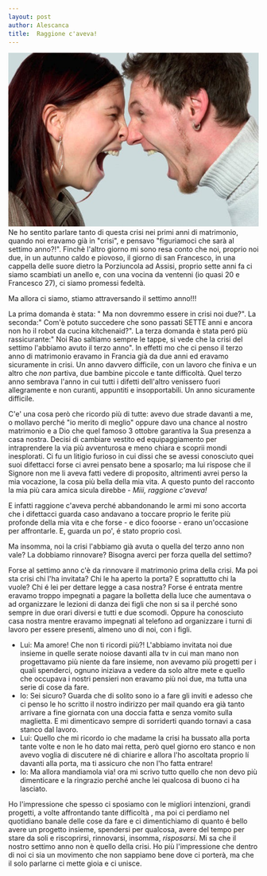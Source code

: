 ```yaml
---
layout: post
author: Alescanca
title:  Raggione c'aveva!
---
```


<img src="/img/posts/coppia-urlo.jpg" width="520px">
<!-- INIZIO -->
Ne ho sentito parlare tanto di questa crisi nei primi anni di matrimonio, quando noi eravamo già in "crisi", e pensavo "figuriamoci che sarà al settimo anno?!".
<!-- FINE -->
Finchè l'altro giorno mi sono resa conto che noi, proprio noi due, in un autunno caldo e piovoso, il giorno di san Francesco, in una cappella delle suore dietro la Porziuncola ad Assisi, proprio sette anni fa ci siamo scambiati un anello e, con una vocina da ventenni (io quasi 20 e Francesco 27), ci siamo promessi fedeltà. 

Ma allora ci siamo, stiamo attraversando il settimo anno!!!

La prima domanda è stata: " Ma non dovremmo essere in crisi noi due?". La seconda:" Com'è potuto succedere che sono passati SETTE anni e ancora non ho il robot da cucina  kitchenaid?". La terza domanda è stata peró più rassicurante:" Noi Rao saltiamo sempre le tappe, si vede che la crisi del settimo l'abbiamo avuto il terzo anno". In effetti mo che ci penso il terzo anno di matrimonio eravamo in Francia già da due anni ed eravamo sicuramente in crisi. Un anno davvero difficile, con un lavoro che finiva e un altro che *non* partiva, due bambine piccole e tante difficoltà. Quel terzo anno sembrava l'anno in cui tutti i difetti dell'altro venissero fuori allegramente e non curanti, appuntiti e insopportabili. Un anno sicuramente difficile.

C'e' una cosa però che ricordo più di tutte: avevo due strade davanti a me, o mollavo perché "io merito di meglio" oppure davo una chance al nostro matrimonio e a Dio che quel famoso 3 ottobre garantiva la Sua presenza a casa nostra. Decisi di cambiare vestito ed equipaggiamento per intraprendere la via più avventurosa e meno chiara e scoprii mondi inesplorati. 
Ci fu un litigio furioso in cui dissi che se avessi conosciuto quei suoi difettacci forse ci avrei pensato bene a sposarlo; ma lui rispose che il Signore non me li aveva fatti vedere di proposito, altrimenti avrei perso la mia vocazione, la cosa più bella della mia vita. A questo punto del racconto la mia più cara amica sicula direbbe - *Miii, raggione c'aveva!* 

E infatti raggione c'aveva perché abbandonando le armi mi sono accorta che i difettacci guarda caso andavano a toccare proprio le ferite più profonde della mia vita e che forse - e dico fooorse - erano un'occasione per affrontarle. E, guarda un po', é stato proprio così.

Ma insomma, noi la crisi l'abbiamo già avuta o quella del terzo anno non vale? La dobbiamo rinnovare? Bisogna averci per forza quella del settimo?

Forse al settimo anno c'è da rinnovare il matrimonio prima della crisi. Ma poi sta crisi chi l'ha invitata? Chi le ha aperto la porta? E soprattutto chi la vuole? Chi é lei per dettare legge a casa nostra? Forse é entrata mentre eravamo troppo impegnati a pagare la bolletta della luce che aumentava o ad organizzare le lezioni di danza dei figli che non si sa il perché sono sempre in due orari diversi e tutti e due scomodi. Oppure ha conosciuto casa nostra mentre eravamo impegnati al telefono ad organizzare i turni di lavoro per essere presenti, almeno uno di noi, con i figli.

- Lui: Ma amore! Che non ti ricordi più?! L'abbiamo invitata noi due insieme in quelle serate noiose davanti alla tv in cui man mano non progettavamo più niente da fare insieme, non avevamo più progetti per i quali spenderci, ognuno iniziava a vedere da solo altre mete e quello che occupava i nostri pensieri non eravamo più noi due, ma tutta una serie di cose da fare.
- Io: Sei sicuro? Guarda che di solito sono io a fare gli inviti e adesso che ci penso le ho scritto il nostro indirizzo per mail quando era già tanto arrivare a fine giornata con una doccia fatta e senza vomito sulla maglietta. E mi dimenticavo sempre di sorriderti quando tornavi a casa stanco dal lavoro.
- Lui: Quello che mi ricordo io che madame la crisi ha bussato alla porta tante volte e non le ho dato mai retta, però quel giorno ero stanco e non avevo voglia di discutere né di chiarire e allora l'ho ascoltata proprio lí davanti alla porta, ma ti assicuro che non l'ho fatta entrare!
- Io: Ma allora mandiamola via! ora mi scrivo tutto quello che non devo più  dimenticare e la ringrazio perché anche lei qualcosa di buono ci ha lasciato.

Ho l'impressione che spesso ci sposiamo con le migliori intenzioni, grandi progetti, a volte affrontando tante difficoltà , ma poi ci perdiamo nel quotidiano banale delle cose da fare e ci dimentichiamo di quanto é bello avere un progetto insieme, spendersi per qualcosa, avere del tempo per stare da soli e riscoprirsi, rinnovarsi, insomma, *risposarsi*.
Mi sa che il nostro settimo anno non è quello della crisi. Ho più l'impressione che dentro di noi ci sia un movimento che non sappiamo bene dove ci porterà, ma che il solo parlarne ci mette gioia e ci unisce.
